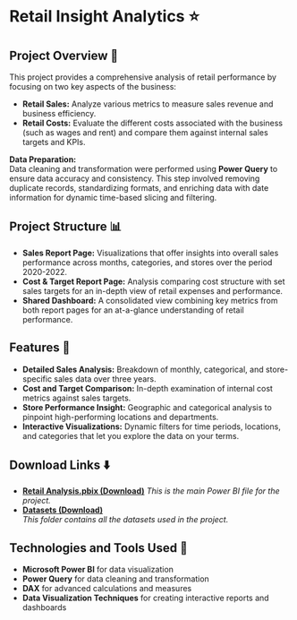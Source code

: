# Retail Insight Analytics ⭐

## Project Overview 📝
This project provides a comprehensive analysis of retail performance by focusing on two key aspects of the business:
- **Retail Sales:** Analyze various metrics to measure sales revenue and business efficiency.
- **Retail Costs:** Evaluate the different costs associated with the business (such as wages and rent) and compare them against internal sales targets and KPIs.

**Data Preparation:**  
Data cleaning and transformation were performed using **Power Query** to ensure data accuracy and consistency. This step involved removing duplicate records, standardizing formats, and enriching data with date information for dynamic time-based slicing and filtering.

## Project Structure 📊
- **Sales Report Page:** Visualizations that offer insights into overall sales performance across months, categories, and stores over the period 2020-2022.
- **Cost & Target Report Page:** Analysis comparing cost structure with set sales targets for an in-depth view of retail expenses and performance.
- **Shared Dashboard:** A consolidated view combining key metrics from both report pages for an at-a-glance understanding of retail performance.

## Features 🚀
- **Detailed Sales Analysis:** Breakdown of monthly, categorical, and store-specific sales data over three years.
- **Cost and Target Comparison:** In-depth examination of internal cost metrics against sales targets.
- **Store Performance Insight:** Geographic and categorical analysis to pinpoint high-performing locations and departments.
- **Interactive Visualizations:** Dynamic filters for time periods, locations, and categories that let you explore the data on your terms.

## Download Links ⬇️
- [**Retail Analysis.pbix (Download)**](https://drive.google.com/uc?export=download&id=1B5GOrurbcsdYW65apvKTjqtTruRKMS1i)
  _This is the main Power BI file for the project._
- [**Datasets (Download)**](https://drive.google.com/uc?export=download&id=1SuuQh6uAvxX2P5NQHbu3uTxjfe7ofkUE)  
  _This folder contains all the datasets used in the project._

## Technologies and Tools Used 🔧
- **Microsoft Power BI** for data visualization
- **Power Query** for data cleaning and transformation
- **DAX** for advanced calculations and measures
- **Data Visualization Techniques** for creating interactive reports and dashboards

